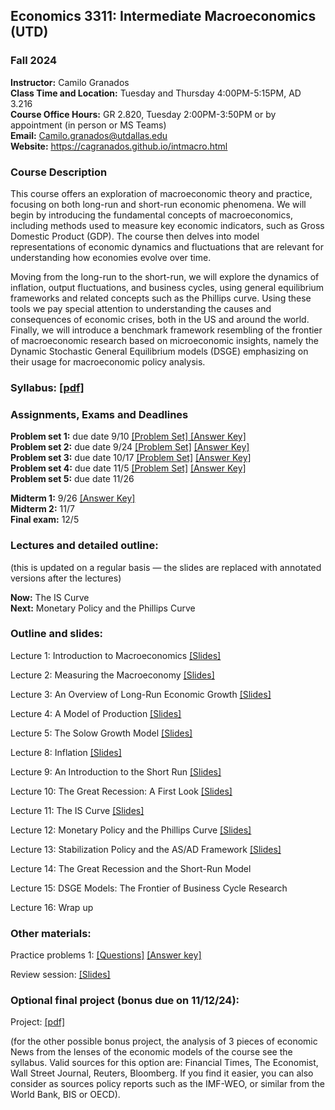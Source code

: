 ## Economics 3311: Intermediate Macroeconomics (UTD)
### Fall 2024

**Instructor:** Camilo Granados \
**Class Time and Location:** Tuesday and Thursday 4:00PM-5:15PM, AD 3.216  \
**Course Office Hours:**  GR 2.820, Tuesday 2:00PM-3:50PM  or by appointment (in person or MS Teams) \
**Email:** Camilo.granados@utdallas.edu \
**Website:** <a href="https://cagranados.github.io/intmacro.html"><u>https://cagranados.github.io/intmacro.html</u></a> 


### Course Description

This course offers an exploration of macroeconomic theory and practice, focusing on both long-run and short-run economic phenomena. We will begin by introducing the fundamental concepts of macroeconomics, including methods used to measure key economic indicators, such as Gross Domestic Product (GDP). The course then delves into model representations of economic dynamics and fluctuations that are relevant for understanding how economies evolve over time.

Moving from the long-run to the short-run, we will explore the dynamics of inflation, output fluctuations, and business cycles, using general equilibrium frameworks and related concepts such as the Phillips curve. Using these tools we pay special attention to understanding the causes and consequences of economic crises, both in the US and around the world. Finally, we will introduce a benchmark framework resembling of the frontier of macroeconomic research based on microeconomic insights, namely the Dynamic Stochastic General Equilibrium models (DSGE) emphasizing on their usage for macroeconomic policy analysis. 


### Syllabus:  <a href="https://cagranados.github.io/files/intmacrofall24/IntermMacroAut24_syllabus.pdf"><u>[pdf]</u></a> 


### Assignments, Exams and Deadlines


**Problem set 1:** due date 9/10 <a href="https://cagranados.github.io/files/intmacrofall24/PS1.pdf"><u>[Problem Set]</u> </a> <a href="https://cagranados.github.io/files/intmacrofall24/PS1_AnswerKey.pdf"><u>[Answer Key]</u></a> \
**Problem set 2:** due date 9/24  <a href="https://cagranados.github.io/files/intmacrofall24/PS2.pdf"><u>[Problem Set]</u></a> <a href="https://cagranados.github.io/files/intmacrofall24/PS2_AnswerKey.pdf"><u>[Answer Key]</u></a> \
**Problem set 3:** due date 10/17 <a href="https://cagranados.github.io/files/intmacrofall24/PS3.pdf"><u>[Problem Set]</u></a> <a href="https://cagranados.github.io/files/intmacrofall24/PS3_AnswerKey.pdf"><u>[Answer Key]</u></a> \
**Problem set 4:** due date 11/5 <a href="https://cagranados.github.io/files/intmacrofall24/PS4.pdf"><u>[Problem Set]</u></a> <a href="https://cagranados.github.io/files/intmacrofall24/PS4_AnswerKey.pdf"><u>[Answer Key]</u></a> \
**Problem set 5:** due date 11/26 <!-- <a href="https://cagranados.github.io/files/intmacrofall24/PS5.pdf"><u>[Problem Set]</u></a> <a href="https://cagranados.github.io/files/intmacrofall24/PS5_AnswerKey.pdf"><u>[Answer Key]</u></a>  -->

**Midterm 1:** 9/26  <a href="https://cagranados.github.io/files/intmacrofall24/Midterm1_Fall2024_AK.pdf"><u>[Answer Key]</u></a> \
**Midterm 2:** 11/7  <!-- <a href="https://cagranados.github.io/files/intmacrofall24/Midterm_MSMacro_AnsKey.pdf"><u>[Answer Key]</u></a> --> \
**Final exam:** 12/5  <!--  <a href="https://cagranados.github.io/files/intmacrofall24/Final_MSMacro_AnsKey.pdf"><u>[Answer Key]</u></a> -->


### Lectures and detailed outline: 
(this is updated on a regular basis — the slides are replaced with annotated versions after the lectures)

**Now:** The IS Curve   \
**Next:** Monetary Policy and the Phillips Curve


### Outline and slides:

Lecture 1: Introduction to Macroeconomics <a href="https://cagranados.github.io/files/intmacrofall24/L1_Introduction.pdf"><u>[Slides]</u></a> 

Lecture 2: Measuring the Macroeconomy <a href="https://cagranados.github.io/files/intmacrofall24/L2_Measuring the Macroeconomy.pdf"><u>[Slides]</u></a> 

Lecture 3: An Overview of Long-Run Economic Growth <a href="https://cagranados.github.io/files/intmacrofall24/L3_An Overview of Long Term Economic Growth.pdf"><u>[Slides]</u></a> 

Lecture 4: A Model of Production <a href="https://cagranados.github.io/files/intmacrofall24/L4_A Model of Production.pdf"><u>[Slides]</u></a> 

Lecture 5: The Solow Growth Model <a href="https://cagranados.github.io/files/intmacrofall24/L5_Solow Growth Model.pdf"><u>[Slides]</u></a> 

Lecture 8: Inflation <a href="https://cagranados.github.io/files/intmacrofall24/L8_Inflation.pdf"><u>[Slides]</u></a> 

Lecture 9: An Introduction to the Short Run <a href="https://cagranados.github.io/files/intmacrofall24/L9_An Introduction to the Short Run.pdf"><u>[Slides]</u></a> 

Lecture 10: The Great Recession: A First Look <a href="https://cagranados.github.io/files/intmacrofall24/L10_Great Recession A First Look.pdf"><u>[Slides]</u></a> 

Lecture 11: The IS Curve <a href="https://cagranados.github.io/files/intmacrofall24/L11_The IS Curve.pdf"><u>[Slides]</u></a> 

Lecture 12: Monetary Policy and the Phillips Curve <a href="https://cagranados.github.io/files/intmacrofall24/L12_Monetary Policy and the Phillips Curve.pdf"><u>[Slides]</u></a> 

Lecture 13: Stabilization Policy and the AS/AD Framework <a href="https://cagranados.github.io/files/intmacrofall24/L13_Stabilization Policy and ASAD.pdf"><u>[Slides]</u></a> 

Lecture 14: The Great Recession and the Short-Run Model 

Lecture 15: DSGE Models: The Frontier of Business Cycle Research

Lecture 16: Wrap up



### Other materials: 

Practice problems 1: <a href="https://cagranados.github.io/files/intmacrofall24/PracticeProblems1.pdf"><u>[Questions]</u></a> <a href="https://cagranados.github.io/files/intmacrofall24/PracticeProblems1_Answerkey.pdf"><u>[Answer key]</u></a> 

Review session: <a href="https://cagranados.github.io/files/intmacrofall24/Review_Mid1.pdf"><u>[Slides]</u></a>

### Optional final project (bonus due on 11/12/24):

Project: <a href="https://cagranados.github.io/files/intmacrofall24/OptionalFinalProject.pdf"><u>[pdf]</u></a>

(for the other possible bonus project, the analysis of 3 pieces of economic News from the lenses of the economic models of the course see the syllabus. Valid sources for this option are: Financial Times, The Economist, Wall Street Journal, Reuters, Bloomberg. If you find it easier, you can also consider as sources policy reports such as the IMF-WEO, or similar from the World Bank, BIS or OECD).